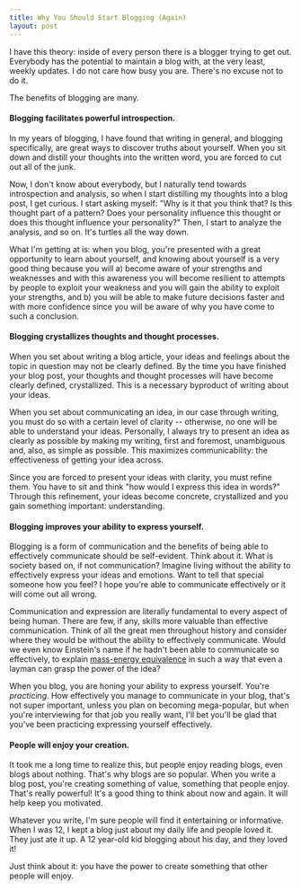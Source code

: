```yaml
---
title: Why You Should Start Blogging (Again)
layout: post
---
```


I have this theory: inside of every person there is a blogger trying to get out. Everybody has the potential to maintain a blog with, at the very least, weekly updates. I do not care how busy you are. There's no excuse not to do it.

The benefits of blogging are many. 

#### Blogging facilitates powerful introspection.

In my years of blogging, I have found that writing in general, and blogging specifically, are great ways to discover truths about yourself. When you sit down and distill your thoughts into the written word, you are forced to cut out all of the junk. 

Now, I don't know about everybody, but I naturally tend towards introspection and analysis, so when I start distilling my thoughts into a blog post, I get curious. I start asking myself: "Why is it that you think that? Is this thought part of a pattern? Does your personality influence this thought or does this thought influence your personality?" Then, I start to analyze the analysis, and so on. It's turtles all the way down. 

What I'm getting at is: when you blog, you're presented with a great opportunity to learn about yourself, and knowing about yourself is a very good thing because you will a) become aware of your strengths and weaknesses and with this awareness you will become resilient to attempts by people to exploit your weakness and you will gain the ability to exploit your strengths, and b) you will be able to make future decisions faster and with more confidence since you will be aware of why you have come to such a conclusion.

#### Blogging crystallizes thoughts and thought processes.

When you set about writing a blog article, your ideas and feelings about the topic in question may not be clearly defined. By the time you have finished your blog post, your thoughts and thought processes will have become clearly defined, crystallized. This is a necessary byproduct of writing about your ideas.

When you set about communicating an idea, in our case through writing, you must do so with a certain level of clarity -- otherwise, no one will be able to understand your ideas. Personally, I always try to present an idea as clearly as possible by making my writing, first and foremost, unambiguous and, also, as simple as possible. This maximizes communicability: the effectiveness of getting your idea across. 

Since you are forced to present your ideas with clarity, you must refine them. You have to sit and think "how would I express this idea in words?" Through this refinement, your ideas become concrete, crystallized and you gain something important: understanding.

#### Blogging improves your ability to express yourself.   

Blogging is a form of communication and the benefits of being able to effectively communicate should be self-evident. Think about it. What is society based on, if not communication? Imagine living without the ability to effectively express your ideas and emotions. Want to tell that special someone how you feel? I hope you're able to communicate effectively or it will come out all wrong. 

Communication and expression are literally fundamental to every aspect of being human. There are few, if any, skills more valuable than effective communication. Think of all the great men throughout history and consider where they would be without the ability to effectively communicate. Would we even know Einstein's name if he hadn't been able to communicate so effectively, to explain [mass-energy equivalence](http://en.wikipedia.org/wiki/Mass%E2%80%93energy_equivalence) in such a way that even a layman can grasp the power of the idea?

When you blog, you are honing your ability to express yourself. You're *practicing*. How effectively you manage to communicate in your blog, that's not super important, unless you plan on becoming mega-popular, but when you're interviewing for that job you really want, I'll bet you'll be glad that you've been practicing expressing yourself effectively.

#### People will enjoy your creation.

It took me a long time to realize this, but people enjoy reading blogs, even blogs about nothing. That's why blogs are so popular. When you write a blog post, you're creating something of value, something that people enjoy. That's really powerful! It's a good thing to think about now and again. It will help keep you motivated. 

Whatever you write, I'm sure people will find it entertaining or informative. When I was 12, I kept a blog just about my daily life and people loved it. They just ate it up. A 12 year-old kid blogging about his day, and they loved it! 

Just think about it: you have the power to create something that other people will enjoy.
